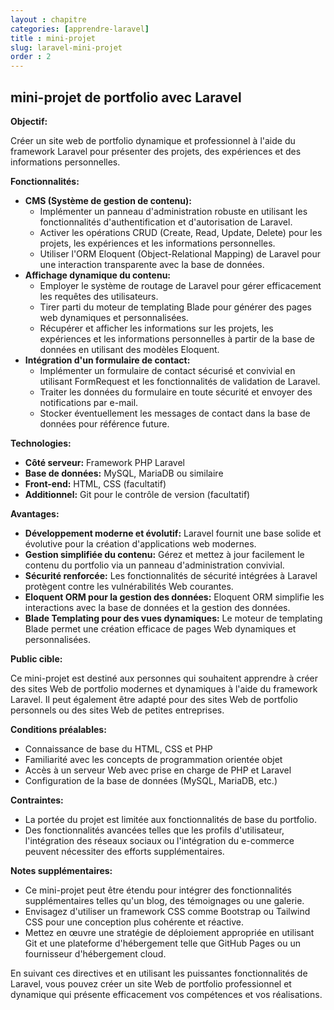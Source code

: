 ```yaml
---
layout : chapitre
categories: [apprendre-laravel]
title : mini-projet
slug: laravel-mini-projet
order : 2
---
```


## mini-projet de portfolio avec Laravel

**Objectif:**

Créer un site web de portfolio dynamique et professionnel à l'aide du framework Laravel pour présenter des projets, des expériences et des informations personnelles.

**Fonctionnalités:**

* **CMS (Système de gestion de contenu):**
    * Implémenter un panneau d'administration robuste en utilisant les fonctionnalités d'authentification et d'autorisation de Laravel.
    * Activer les opérations CRUD (Create, Read, Update, Delete) pour les projets, les expériences et les informations personnelles.
    * Utiliser l'ORM Eloquent (Object-Relational Mapping) de Laravel pour une interaction transparente avec la base de données.
* **Affichage dynamique du contenu:**
    * Employer le système de routage de Laravel pour gérer efficacement les requêtes des utilisateurs.
    * Tirer parti du moteur de templating Blade pour générer des pages web dynamiques et personnalisées.
    * Récupérer et afficher les informations sur les projets, les expériences et les informations personnelles à partir de la base de données en utilisant des modèles Eloquent.
* **Intégration d'un formulaire de contact:**
    * Implémenter un formulaire de contact sécurisé et convivial en utilisant FormRequest et les fonctionnalités de validation de Laravel.
    * Traiter les données du formulaire en toute sécurité et envoyer des notifications par e-mail.
    * Stocker éventuellement les messages de contact dans la base de données pour référence future.

**Technologies:**

* **Côté serveur:** Framework PHP Laravel
* **Base de données:** MySQL, MariaDB ou similaire
* **Front-end:** HTML, CSS (facultatif)
* **Additionnel:** Git pour le contrôle de version (facultatif)

**Avantages:**

* **Développement moderne et évolutif:** Laravel fournit une base solide et évolutive pour la création d'applications web modernes.
* **Gestion simplifiée du contenu:** Gérez et mettez à jour facilement le contenu du portfolio via un panneau d'administration convivial.
* **Sécurité renforcée:** Les fonctionnalités de sécurité intégrées à Laravel protègent contre les vulnérabilités Web courantes.
* **Eloquent ORM pour la gestion des données:** Eloquent ORM simplifie les interactions avec la base de données et la gestion des données.
* **Blade Templating pour des vues dynamiques:** Le moteur de templating Blade permet une création efficace de pages Web dynamiques et personnalisées.

**Public cible:**

Ce mini-projet est destiné aux personnes qui souhaitent apprendre à créer des sites Web de portfolio modernes et dynamiques à l'aide du framework Laravel. Il peut également être adapté pour des sites Web de portfolio personnels ou des sites Web de petites entreprises.

**Conditions préalables:**

* Connaissance de base du HTML, CSS et PHP
* Familiarité avec les concepts de programmation orientée objet
* Accès à un serveur Web avec prise en charge de PHP et Laravel
* Configuration de la base de données (MySQL, MariaDB, etc.)

**Contraintes:**

* La portée du projet est limitée aux fonctionnalités de base du portfolio.
* Des fonctionnalités avancées telles que les profils d'utilisateur, l'intégration des réseaux sociaux ou l'intégration du e-commerce peuvent nécessiter des efforts supplémentaires.

**Notes supplémentaires:**

* Ce mini-projet peut être étendu pour intégrer des fonctionnalités supplémentaires telles qu'un blog, des témoignages ou une galerie.
* Envisagez d'utiliser un framework CSS comme Bootstrap ou Tailwind CSS pour une conception plus cohérente et réactive.
* Mettez en œuvre une stratégie de déploiement appropriée en utilisant Git et une plateforme d'hébergement telle que GitHub Pages ou un fournisseur d'hébergement cloud.

En suivant ces directives et en utilisant les puissantes fonctionnalités de Laravel, vous pouvez créer un site Web de portfolio professionnel et dynamique qui présente efficacement vos compétences et vos réalisations.
